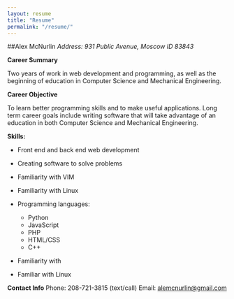 ```yaml
---
layout: resume
title: "Resume"
permalink: "/resume/"
---
```

##Alex McNurlin
*Address: 931 Public Avenue, Moscow ID 83843*

**Career Summary**
  
  Two years of work in web development and programming, as well as the beginning of education in Computer Science and Mechanical Engineering.

**Career Objective**

To learn better programming skills and to make useful applications. Long term career goals include writing software that will take advantage of an education in both Computer Science and Mechanical Engineering. 

**Skills:**

* Front end and back end web development

* Creating software to solve problems

* Familiarity with VIM

* Familiarity with Linux


* Programming languages:
  
  - Python
  - JavaScript
  - PHP
  - HTML/CSS
  - C++

* Familiarity with 

* Familiar with Linux

**Contact Info**
  Phone: 208-721-3815 (text/call)
  Email: alemcnurlin@gmail.com
